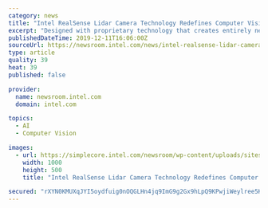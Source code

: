 ```yaml
---
category: news
title: "Intel RealSense Lidar Camera Technology Redefines Computer Vision"
excerpt: "Designed with proprietary technology that creates entirely new ways to incorporate lidar into smart devices to perceive the world in 3D, the L515 provides high-quality performance and millimeter accuracy to products that require vision capabilities."
publishedDateTime: 2019-12-11T16:06:00Z
sourceUrl: https://newsroom.intel.com/news/intel-realsense-lidar-camera-technology-redefines-computer-vision/
type: article
quality: 39
heat: 39
published: false

provider:
  name: newsroom.intel.com
  domain: intel.com

topics:
  - AI
  - Computer Vision

images:
  - url: https://simplecore.intel.com/newsroom/wp-content/uploads/sites/11/2019/12/realsense-2x1.jpg
    width: 1000
    height: 500
    title: "Intel RealSense Lidar Camera Technology Redefines Computer Vision"

secured: "rXYN0KMUXqJYI5oydfuig0nOQGLHn4jq9ImG9g2Gx9hLpQ9KPwjiWeylree5KF3qVLAJWAg1NkO/yRnKedfFI/DPcobkS2i1TR+hF+Z4e3D0Bvu1+QA0iu63u3ehbvXsxH5vmHdxyFGUAMQctx0BPV2vauZ9/sV7EOu42JzwECU746OYPk0mI7ZLnorAR5/2BlhpGy6GRouUcpsEMA7uEYCcKAhorntDKcJCsOuxB7ByrUEvlWRsNgiX7EWzgpXaj9wD4HY1h250UIzS3bHavg==;r9E3PZDDeZfhSIPBNyZeQQ=="
---
```



